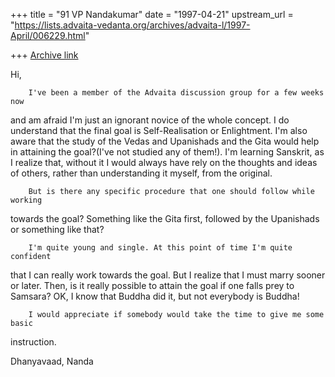 +++
title = "91 VP Nandakumar"
date = "1997-04-21"
upstream_url = "https://lists.advaita-vedanta.org/archives/advaita-l/1997-April/006229.html"

+++
[Archive link](https://lists.advaita-vedanta.org/archives/advaita-l/1997-April/006229.html)

Hi,

        I've been a member of the Advaita discussion group for a few weeks now
and am afraid I'm just an ignorant novice of the whole concept. I do understand
that the final goal is Self-Realisation or Enlightment. I'm also aware that the
study of the Vedas and Upanishads and the Gita would help in attaining the
goal?(I've not studied any of them!). I'm learning Sanskrit, as I realize that,
without it I would always have rely on the thoughts and ideas of others, rather
than understanding it myself, from the original.

        But is there any specific procedure that one should follow while working
towards the goal? Something like the Gita first, followed by the Upanishads or
something like that?

        I'm quite young and single. At this point of time I'm quite confident
that I can really work towards the goal. But I realize that I must marry sooner
or later. Then, is it really possible to attain the goal if one falls prey to
Samsara? OK, I know that Buddha did it, but not everybody is Buddha!

        I would appreciate if somebody would take the time to give me some basic
instruction.

Dhanyavaad,
Nanda

